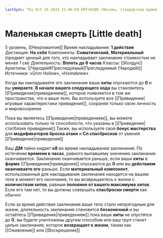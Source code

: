 ```yaml
---
lastSync: Thu Oct 24 2024 21:46:59 GMT+0300 (Москва, стандартное время)
---
```

# Маленькая смерть [Little death]
5 уровень, [[Некромантия]]
Время накладывания: **1 действие**
Дистанция: **На себя**
Компоненты: **Соматический**, **Материальный** (предмет ценный для того, кто накладывает заклинание стоимостью не менее 1 см)
Длительность: **Вплоть до 8 часов**
Классы: [[Колдун]]
Архетипы: [[Чародей#Преследуемый|Преследуемый (Чародей)]]
Источники: «Grim Hollow», «Homebrew»

Когда вы накладываете это заклинание ваши **хиты** опускаются до **0** и вы **умираете**. **В начале вашего следующего хода** вы становитесь [[Привидение|привидением]], которое появляется в том же пространстве, что и ваше тело. Вы используете все [[Привидение|игровые характеристики привидения]], сохраняя только свою личность и мировоззрение

Пока вы являетесь [[Привидение|приведением]], вы можете использовать только те способности, что указаны в [[Привидение|статблоке привидения]].Также, вы используете свой **бонус мастерства** для **модификаторов броска атаки** и **Сл спасбросков** от умений [[Привидение|приведения]]

Ваш **ДМ** тайно кидает **к8** во время накладывания заклинания. По истечении **времени в часах**, равного выпавшему значению заклинание оканчивается. Заклинание оканчивается раньше, если ваши **хиты** в **форме** [[Привидение|приведения]] опускаются до **0** или вы **действием оканчиваете его** раньше. Если **материальный компонент**, использованный для накладывания заклинания находится на вашем теле в момент его окончания, то вы возвращаетесь к жизни с **количеством хитов**, равным **половине от вашего максимума хитов**. Если его там нет, то вы должны совершать **спасброски смерти** как обычно

Если за время действия заклинания ваше тело стало непригодным для жизни, длительность заклинания становится **бесконечной** и вы остаётесь [[Привидение|приведением]] пока ваши **хиты** не опустятся до **0**, вы будете уничтожены другим способом или ваш труп станет целью заклинания, которое **возвращает к жизни**, таким как [[Оживление]] или [[Воскрешение]]